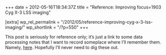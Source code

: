 +++
date = 2012-05-16T18:34:37Z
title = "Reference: Improving focus=1903 Cyg X-3 LSS imaging"

[extra]
wp_rel_permalink = "/2012/05/reference-improving-cyg-x-3-lss-imaging/"
wp_shortlink = "/?p=550"
+++

This post is seriously for reference only; it’s just a link to some data
processing notes that I want to record someplace where I’ll remember them.
Namely,
[here](https://newton.cx/~peter/wp/wp-content/uploads/2012/05/notes.lss1903.txt).
Hopefully I’ll never need to dig these out.
